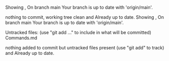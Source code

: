 Showing , On branch main
Your branch is up to date with 'origin/main'.

nothing to commit, working tree clean  and Already up to date.
Showing , On branch main
Your branch is up to date with 'origin/main'.

Untracked files:
  (use "git add <file>..." to include in what will be committed)
	Commands.md

nothing added to commit but untracked files present (use "git add" to track)  and Already up to date.
